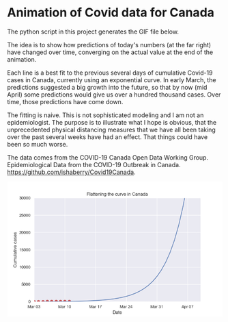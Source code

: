 # Animation of Covid data for Canada

The python script in this project generates the GIF file below. 

The idea is to show how predictions of today's numbers (at the far right) have changed over time, converging on the actual value at the end of the animation.

Each line is a best fit to the previous several days of cumulative Covid-19 cases in Canada, currently using an exponential curve. In early March, the predictions suggested a big growth into the future, so that by now (mid April) some predictions would give us over a hundred thousand cases. Over time, those predictions have come down.

The fitting is naive. This is not sophisticated modeling and I am not an epidemiologist. The purpose is to illustrate what I hope is obvious, that the unprecedented physical distancing measures that we have all been taking over the past several weeks have had an effect. That things could have been so much worse.

The data comes from the COVID-19 Canada Open Data Working Group. Epidemiological Data from the COVID-19 Outbreak in Canada. https://github.com/ishaberry/Covid19Canada. 



![](covid.gif)

